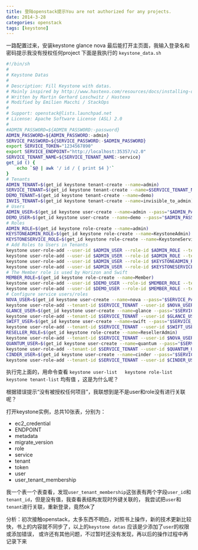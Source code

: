```yaml
---
title: 登陆openstack提示You are not authorized for any projects.
date: 2014-3-28
categories: openstack
tags: [keystone]
---
```


一路配置过来，安装keystone glance nova 最后能打开主页面，我输入登录名和密码提示我没有授权任何project
下面是我执行的 `keystone_data.sh`

```bash
#!/bin/sh
#
# Keystone Datas
#
# Description: Fill Keystone with datas.
# Mainly inspired by http://www.hastexo.com/resources/docs/installing-openstack-essex-20121-ubuntu-1204-precise-pangolin
# Written by Martin Gerhard Loschwitz / Hastexo
# Modified by Emilien Macchi / StackOps
#
# Support: openstack@lists.launchpad.net
# License: Apache Software License (ASL) 2.0
#
#ADMIN_PASSWORD=${ADMIN_PASSWORD:-password}
ADMIN_PASSWORD=${ADMIN_PASSWORD:-admin}
SERVICE_PASSWORD=${SERVICE_PASSWORD:-$ADMIN_PASSWORD}
export SERVICE_TOKEN="1234567890"
export SERVICE_ENDPOINT="http://localhost:35357/v2.0"
SERVICE_TENANT_NAME=${SERVICE_TENANT_NAME:-service}
get_id () {
    echo `$@ | awk '/ id / { print $4 }'`
}
# Tenants
ADMIN_TENANT=$(get_id keystone tenant-create --name=admin)
SERVICE_TENANT=$(get_id keystone tenant-create --name=$SERVICE_TENANT_NAME)
DEMO_TENANT=$(get_id keystone tenant-create --name=demo)
INVIS_TENANT=$(get_id keystone tenant-create --name=invisible_to_admin)
# Users
ADMIN_USER=$(get_id keystone user-create --name=admin --pass="$ADMIN_PASSWORD" --email=admin@domain.com)
DEMO_USER=$(get_id keystone user-create --name=demo --pass="$ADMIN_PASSWORD" --email=demo@domain.com)
# Roles
ADMIN_ROLE=$(get_id keystone role-create --name=admin)
KEYSTONEADMIN_ROLE=$(get_id keystone role-create --name=KeystoneAdmin)
KEYSTONESERVICE_ROLE=$(get_id keystone role-create --name=KeystoneServiceAdmin)
# Add Roles to Users in Tenants
keystone user-role-add --user-id $ADMIN_USER --role-id $ADMIN_ROLE --tenant-id $ADMIN_TENANT
keystone user-role-add --user-id $ADMIN_USER --role-id $ADMIN_ROLE --tenant-id $DEMO_TENANT
keystone user-role-add --user-id $ADMIN_USER --role-id $KEYSTONEADMIN_ROLE --tenant-id $ADMIN_TENANT
keystone user-role-add --user-id $ADMIN_USER --role-id $KEYSTONESERVICE_ROLE --tenant-id $ADMIN_TENANT
# The Member role is used by Horizon and Swift
MEMBER_ROLE=$(get_id keystone role-create --name=Member)
keystone user-role-add --user-id $DEMO_USER --role-id $MEMBER_ROLE --tenant-id $DEMO_TENANT
keystone user-role-add --user-id $DEMO_USER --role-id $MEMBER_ROLE --tenant-id $INVIS_TENANT
# Configure service users/roles
NOVA_USER=$(get_id keystone user-create --name=nova --pass="$SERVICE_PASSWORD" --tenant-id $SERVICE_TENANT --email=nova@domain.com)
keystone user-role-add --tenant-id $SERVICE_TENANT --user-id $NOVA_USER --role-id $ADMIN_ROLE
GLANCE_USER=$(get_id keystone user-create --name=glance --pass="$SERVICE_PASSWORD" --tenant-id $SERVICE_TENANT --email=glance@domain.com)
keystone user-role-add --tenant-id $SERVICE_TENANT --user-id $GLANCE_USER --role-id $ADMIN_ROLE
SWIFT_USER=$(get_id keystone user-create --name=swift --pass="$SERVICE_PASSWORD" --tenant-id $SERVICE_TENANT --email=swift@domain.com)
keystone user-role-add --tenant-id $SERVICE_TENANT --user-id $SWIFT_USER --role-id $ADMIN_ROLE
RESELLER_ROLE=$(get_id keystone role-create --name=ResellerAdmin)
keystone user-role-add --tenant-id $SERVICE_TENANT --user-id $NOVA_USER --role-id $RESELLER_ROLE
QUANTUM_USER=$(get_id keystone user-create --name=quantum --pass="$SERVICE_PASSWORD" --tenant-id $SERVICE_TENANT --email=quantum@domain.com)
keystone user-role-add --tenant-id $SERVICE_TENANT --user-id $QUANTUM_USER --role-id $ADMIN_ROLE
CINDER_USER=$(get_id keystone user-create --name=cinder --pass="$SERVICE_PASSWORD" --tenant-id $SERVICE_TENANT --email=cinder@domain.com)
keystone user-role-add --tenant-id $SERVICE_TENANT --user-id $CINDER_USER --role-id $ADMIN_ROLE
```


执行完上面的，用命令查看 `keystone user-list   keystone role-list  keystone tenant-list` 均有值 ，这是为什么呢？   

根据错误提示“没有被授权任何项目”，我联想到是不是user和role没有进行关联呢？

打开keystone实例，总共10张表，分别为：
- ec2_credential
- ENDPOINT
- metadata
- migrate_version
- role
- service
- tenant
- token
- user
- user_tenant_membership

我一个表一个表查看，发现`user_tenant_membership`这张表有两个字段`user_id`和`tenant_id`，但是没有值，我查看表结构发现时外键关联的，
我尝试把`user`和`tenant`进行关联，重新登录，竟然ok了

分析：初次接触openstack，太多东西不明白，对照书上操作，新的技术更新比较快，书上的内容就不同步了，以上的`keystone datas` 应该是少添加了`user`的权限或添加错误，
或许还有其他问题，不过暂时还没有发现，再以后的操作过程中再记录下来